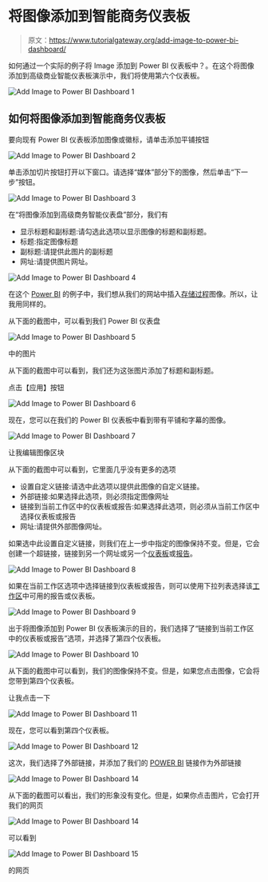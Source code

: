 # 将图像添加到智能商务仪表板

> 原文：<https://www.tutorialgateway.org/add-image-to-power-bi-dashboard/>

如何通过一个实际的例子将 Image 添加到 Power BI 仪表板中？。在这个将图像添加到高级商业智能仪表板演示中，我们将使用第六个仪表板。

![Add Image to Power BI Dashboard 1](img/7fd4ff0d770e330cdc4c6a553934f69d.png)

## 如何将图像添加到智能商务仪表板

要向现有 Power BI 仪表板添加图像或徽标，请单击添加平铺按钮

![Add Image to Power BI Dashboard 2](img/b075d0db1cae0ef637b792e1cb3df764.png)

单击添加切片按钮打开以下窗口。请选择“媒体”部分下的图像，然后单击“下一步”按钮。

![Add Image to Power BI Dashboard 3](img/2a71c48177d11c8aa398fb7366359fe5.png)

在“将图像添加到高级商务智能仪表盘”部分，我们有

*   显示标题和副标题:请勾选此选项以显示图像的标题和副标题。
*   标题:指定图像标题
*   副标题:请提供此图片的副标题
*   网址:请提供图片网址。

![Add Image to Power BI Dashboard 4](img/0c2c3fb1e027c799f4e0a8c3affa7d1d.png)

在这个 [Power BI](https://www.tutorialgateway.org/power-bi-tutorial/) 的例子中，我们想从我们的网站中插入[存储过程](https://www.tutorialgateway.org/stored-procedures-in-sql/)图像。所以，让我用同样的。

从下面的截图中，可以看到我们 Power BI 仪表盘

![Add Image to Power BI Dashboard 5](img/b2377f26a0560da142104c201205ac69.png)

中的图片

从下面的截图中可以看到，我们还为这张图片添加了标题和副标题。

点击【应用】按钮

![Add Image to Power BI Dashboard 6](img/0685c4f5a260384983aa6df809a9d2c6.png)

现在，您可以在我们的 Power BI 仪表板中看到带有平铺和字幕的图像。

![Add Image to Power BI Dashboard 7](img/0b529f4f83d96f2ae20baeb2c98d8ac3.png)

让我编辑图像区块

从下面的截图中可以看到，它里面几乎没有更多的选项

*   设置自定义链接:请选中此选项以提供此图像的自定义链接。
*   外部链接:如果选择此选项，则必须指定图像网址
*   链接到当前工作区中的仪表板或报告:如果选择此选项，则必须从当前工作区中选择仪表板或报告
*   网址:请提供外部图像网址。

如果选中此设置自定义链接，则我们在上一步中指定的图像保持不变。但是，它会创建一个超链接，链接到另一个网址或另一个[仪表板](https://www.tutorialgateway.org/create-a-power-bi-dashboard/)或[报告](https://www.tutorialgateway.org/create-a-report-in-power-bi-workspace/)。

![Add Image to Power BI Dashboard 8](img/b199d3706fc6e3f09ed28853dc9897f3.png)

如果在当前工作区选项中选择链接到仪表板或报告，则可以使用下拉列表选择该[工作区](https://www.tutorialgateway.org/create-power-bi-workspace/)中可用的报告或仪表板。

![Add Image to Power BI Dashboard 9](img/2ddbcca222080493b0a9c94702b24f31.png)

出于将图像添加到 Power BI 仪表板演示的目的，我们选择了“链接到当前工作区中的仪表板或报告”选项，并选择了第四个仪表板。

![Add Image to Power BI Dashboard 10](img/d7368054ab6e0a5a254b0d86af951c1b.png)

从下面的截图中可以看到，我们的图像保持不变。但是，如果您点击图像，它会将您带到第四个仪表板。

让我点击一下

![Add Image to Power BI Dashboard 11](img/14ee3169e8d174c0a8384129a802fedb.png)

现在，您可以看到第四个仪表板。

![Add Image to Power BI Dashboard 12](img/efd23f0c40d4831d2f15521cdc5a0a12.png)

这次，我们选择了外部链接，并添加了我们的 [POWER BI](https://www.tutorialgateway.org/power-bi-tutorial/) 链接作为外部链接

![Add Image to Power BI Dashboard 14](img/43eec725f8f29885d1e071ecda5037f5.png)

从下面的截图可以看出，我们的形象没有变化。但是，如果你点击图片，它会打开我们的网页

![Add Image to Power BI Dashboard 14](img/ad80af8c9cf745ab9ce1fba1a2089797.png)

可以看到

![Add Image to Power BI Dashboard 15](img/7807a2dbfefb2c275665765f873f0d88.png)

的网页